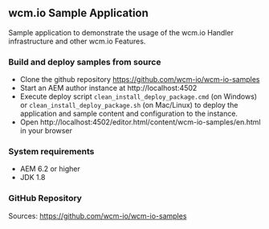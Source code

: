 ## wcm.io Sample Application

Sample application to demonstrate the usage of the wcm.io Handler infrastructure and other wcm.io Features.


### Build and deploy samples from source

- Clone the github repository https://github.com/wcm-io/wcm-io-samples
- Start an AEM author instance at http://localhost:4502
- Execute deploy script `clean_install_deploy_package.cmd` (on Windows) or `clean_install_deploy_package.sh` (on Mac/Linux) to deploy the application and sample content and configuration to the instance.
- Open http://localhost:4502/editor.html/content/wcm-io-samples/en.html in your browser


### System requirements

- AEM 6.2 or higher
- JDK 1.8


### GitHub Repository

Sources: https://github.com/wcm-io/wcm-io-samples
